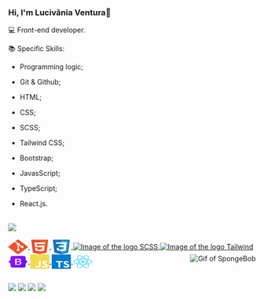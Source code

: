 ### Hi, I'm Lucivânia Ventura🚀

💻 Front-end developer.

📚 Specific Skills:
- Programming logic;
- Git & Github;
- HTML;
- CSS;
- SCSS;
- Tailwind CSS;
- Bootstrap;
- JavasScript;
- TypeScript;
- React.js.
  
  ##
  
<div>
  <a href="https://github.com/lucivania-ventura">
  <img height="180em"  align="center" src="https://github-readme-stats.vercel.app/api/top-langs/?username=lucivania-ventura&layout=compact&langs_count=7&theme=react"/>
</div>

</br>
  
<div style="display: inline_block">
  <img align="center" alt="Image of the logo Git" height="30" width="40" src="https://raw.githubusercontent.com/devicons/devicon/master/icons/git/git-original.svg">
  <img align="center" alt="Image of the logo HTML" height="30" width="40" src="https://raw.githubusercontent.com/devicons/devicon/master/icons/html5/html5-original.svg">
  <img align="center" alt="Image of the logo CSS" height="30" width="40" src="https://raw.githubusercontent.com/devicons/devicon/master/icons/css3/css3-original.svg">
  <img align="center" alt="Image of the logo SCSS" height="30" width="40" src="https://sass-lang.com/assets/img/logos/logo.svg">
  <img align="center" alt="Image of the logo Tailwind" height="30" width="40" src="https://upload.wikimedia.org/wikipedia/commons/thumb/d/d5/Tailwind_CSS_Logo.svg/320px-Tailwind_CSS_Logo.svg.png">
  <img align="center" alt="Image of the logo Bootstrap" height="30" width="40" src="https://raw.githubusercontent.com/devicons/devicon/master/icons/bootstrap/bootstrap-original.svg">
  <img align="center" alt="Image of the logo JavaScript" height="30" width="40" src="https://raw.githubusercontent.com/devicons/devicon/master/icons/javascript/javascript-plain.svg">
  <img align="center" alt="Image of the logo TypeScript" height="30" width="40" src="https://raw.githubusercontent.com/devicons/devicon/master/icons/typescript/typescript-original.svg">
  <img align="center" alt="Image of the logo React" height="30" width="40" src="https://raw.githubusercontent.com/devicons/devicon/master/icons/react/react-original.svg"> 
  <img align="right" alt="Gif of SpongeBob" height="150" style="border-radius:50;" src="https://gifs.eco.br/wp-content/uploads/2022/08/gifs-de-pessoas-no-computador-6.gif">
</div>

  ##
 
<div> 
 <a target="_blank" href="https://www.linkedin.com/in/lucivaniaventuradacosta/"><img src="https://img.shields.io/badge/-LinkedIn-%230077B5?style=for-the-badge&logo=linkedin&logoColor=white"></a> 
 <a target="_blank" href ="mailto:lucivania.ventura@gmail.com"><img src="https://img.shields.io/badge/-Gmail-%23333?style=for-the-badge&logo=gmail&logoColor=white" target="_blank"></a>
 <a target="_blank" href="https://discord.gg/Lucivania#7263"><img src="https://img.shields.io/badge/Discord-7289DA?style=for-the-badge&logo=discord&logoColor=white" target="_blank"></a> 
 <a target="_blank" href="https://instagram.com/lucivania_vent" ><img src="https://img.shields.io/badge/-Instagram-%23E4405F?style=for-the-badge&logo=instagram&logoColor=white" target="_blank"></a>
</div>
  
